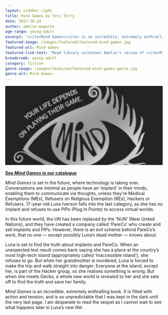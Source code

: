 ```yaml
---
layout: sidebar-right
title: Mind Games by Teri Terry
date: 2017-10-24
author: amelie-magotte
age-range: young-adult
excerpt: '<cite>Mind Games</cite> is an incredible, extremely enthralling book.'
featured-image: /images/featured/featured-mind-games.jpg
featured-alt: Mind Games
featured-link-text: "Read library volunteer Amelie's review of <cite>Mind Games</cite>, by Teri Terry."
breadcrumb: young-adult
category: fiction
genre-image: /images/featured/featured-mind-games-genre.jpg
genre-alt: Mind Games
---
```


![Mind Games](/images/featured/featured-mind-games.jpg)

**[See <cite>Mind Games</cite> in our catalogue](https://suffolk.spydus.co.uk/cgi-bin/spydus.exe/ENQ/OPAC/BIBENQ?BRN=17240883)**

<cite>Mind Games</cite> is set in the future, where technology is taking over. Conversations are minimal as people have an ‘implant’ in their minds, enabling them to communicate via thoughts, unless they're Medical Exemptions (MEs), Refusers on Religious Exemption (REs), Hackers or Refusers. 17-year-old Luna Iverson falls into the last category, as she has no implant and refuses to use PIPs (Plug In Points) to access virtual worlds.

In this future world, the UN has been replaced by the ‘NUN’ (New United Nations), and they have created a company called ‘PareCo’ who create and sell implants and PIPs. However, there is an evil scheme behind PareCo’s work, that no one — except possibly Luna’s dead mother — knows about.

Luna is set to find the truth about implants and PareCo. When an unexpected test result comes back saying she has a place at the country’s most high-tech island (appropriately called ‘Inaccessible Island’), she refuses to go. But when her grandmother is murdered, Luna is forced to make the trip and walk straight into danger. Everyone at the island, except her, is part of the Hacker group, so she realises something is wrong. But when she meets Gecko, a whole new world is revealed to her and she sets off to find the truth and save her family.

<cite>Mind Games</cite> is an incredible, extremely enthralling book. It is filled with action and tension, and is so unpredictable that I was kept in the dark until the very last page. I am desperate to read the sequel as I cannot wait to see what happens later in Luna’s new life!
